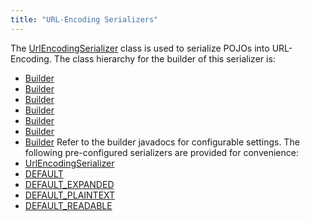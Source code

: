 ```yaml
---
title: "URL-Encoding Serializers"
---
```


The [UrlEncodingSerializer](../apidocs/org/apache/juneau/urlencoding/UrlEncodingSerializer.html) class is used to serialize POJOs into URL-Encoding.
The class hierarchy for the builder of this serializer is:
- [Builder](../apidocs/org/apache/juneau/Context/Builder.html)
- [Builder](../apidocs/org/apache/juneau/BeanContextable/Builder.html)
- [Builder](../apidocs/org/apache/juneau/BeanTraverseContext/Builder.html)
- [Builder](../apidocs/org/apache/juneau/serializer/Serializer/Builder.html)
- [Builder](../apidocs/org/apache/juneau/serializer/WriterSerializer/Builder.html)
- [Builder](../apidocs/org/apache/juneau/uon/UonSerializer/Builder.html)
- [Builder](../apidocs/org/apache/juneau/urlencoding/UrlEncodingSerializer/Builder.html)
Refer to the builder javadocs for configurable settings.
The following pre-configured serializers are provided for convenience:
- [UrlEncodingSerializer](../apidocs/org/apache/juneau/urlencoding/UrlEncodingSerializer.html)
- [DEFAULT](../apidocs/org/apache/juneau/urlencoding/UrlEncodingSerializer.html#DEFAULT)
- [DEFAULT_EXPANDED](../apidocs/org/apache/juneau/urlencoding/UrlEncodingSerializer.html#DEFAULT_EXPANDED)
- [DEFAULT_PLAINTEXT](../apidocs/org/apache/juneau/urlencoding/UrlEncodingSerializer.html#DEFAULT_PLAINTEXT)
- [DEFAULT_READABLE](../apidocs/org/apache/juneau/urlencoding/UrlEncodingSerializer.html#DEFAULT_READABLE)